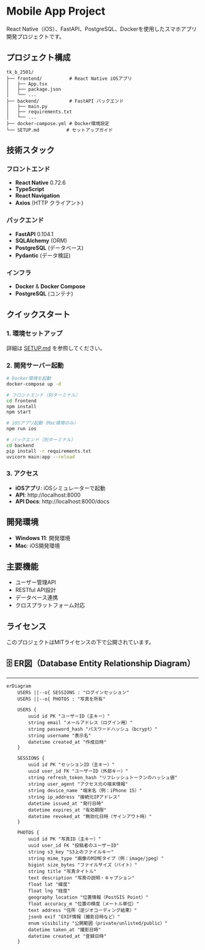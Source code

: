 # Mobile App Project

React Native（iOS）、FastAPI、PostgreSQL、Dockerを使用したスマホアプリ開発プロジェクトです。

## プロジェクト構成

```
tk_b_2501/
├── frontend/          # React Native iOSアプリ
│   ├── App.tsx
│   ├── package.json
│   └── ...
├── backend/           # FastAPI バックエンド
│   ├── main.py
│   ├── requirements.txt
│   └── ...
├── docker-compose.yml # Docker環境設定
└── SETUP.md          # セットアップガイド
```

## 技術スタック

### フロントエンド
- **React Native** 0.72.6
- **TypeScript**
- **React Navigation**
- **Axios** (HTTP クライアント)

### バックエンド
- **FastAPI** 0.104.1
- **SQLAlchemy** (ORM)
- **PostgreSQL** (データベース)
- **Pydantic** (データ検証)

### インフラ
- **Docker** & **Docker Compose**
- **PostgreSQL** (コンテナ)

## クイックスタート

### 1. 環境セットアップ
詳細は [SETUP.md](./SETUP.md) を参照してください。

### 2. 開発サーバー起動
```bash
# Docker環境を起動
docker-compose up -d

# フロントエンド（別ターミナル）
cd frontend
npm install
npm start

# iOSアプリ起動（Mac環境のみ）
npm run ios

# バックエンド（別ターミナル）
cd backend
pip install -r requirements.txt
uvicorn main:app --reload
```

### 3. アクセス
- **iOSアプリ**: iOSシミュレーターで起動
- **API**: http://localhost:8000
- **API Docs**: http://localhost:8000/docs

## 開発環境

- **Windows 11**: 開発環境
- **Mac**: iOS開発環境

## 主要機能

- ユーザー管理API
- RESTful API設計
- データベース連携
- クロスプラットフォーム対応

## ライセンス

このプロジェクトはMITライセンスの下で公開されています。



## 🗄️ ER図（Database Entity Relationship Diagram）


---

```mermaid
erDiagram
    USERS ||--o{ SESSIONS : "ログインセッション"
    USERS ||--o{ PHOTOS : "写真を所有"

    USERS {
        uuid id PK "ユーザーID（主キー）"
        string email "メールアドレス（ログイン用）"
        string password_hash "パスワードハッシュ（bcrypt）"
        string username "表示名"
        datetime created_at "作成日時"
    }

    SESSIONS {
        uuid id PK "セッションID（主キー）"
        uuid user_id FK "ユーザーID（外部キー）"
        string refresh_token_hash "リフレッシュトークンのハッシュ値"
        string user_agent "アクセス元の端末情報"
        string device_name "端末名（例：iPhone 15）"
        string ip_address "接続元IPアドレス"
        datetime issued_at "発行日時"
        datetime expires_at "有効期限"
        datetime revoked_at "無効化日時（サインアウト時）"
    }

    PHOTOS {
        uuid id PK "写真ID（主キー）"
        uuid user_id FK "投稿者のユーザーID"
        string s3_key "S3上のファイルキー"
        string mime_type "画像のMIMEタイプ（例：image/jpeg）"
        bigint size_bytes "ファイルサイズ（バイト）"
        string title "写真タイトル"
        text description "写真の説明・キャプション"
        float lat "緯度"
        float lng "経度"
        geography location "位置情報（PostGIS Point）"
        float accuracy_m "位置の精度（メートル単位）"
        text address "住所（逆ジオコーディング結果）"
        jsonb exif "EXIF情報（撮影日時など）"
        enum visibility "公開範囲（private/unlisted/public）"
        datetime taken_at "撮影日時"
        datetime created_at "登録日時"
    }

